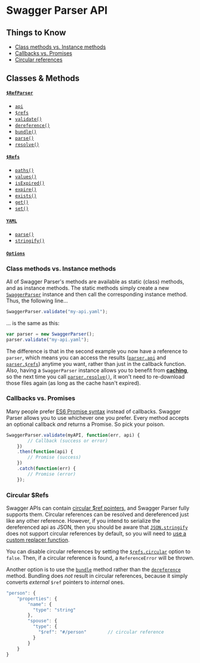 Swagger Parser API
==========================

Things to Know
---------------------
- [Class methods vs. Instance methods](#class-methods-vs-instance-methods)
- [Callbacks vs. Promises](#callbacks-vs-promises)
- [Circular references](#circular-refs)


Classes & Methods
---------------------

#### [`$RefParser`](swagger-parser.md)
- [`api`](swagger-parser.md#schema)
- [`$refs`](swagger-parser.md#schema)
- [`validate()`](swagger-parser.md#validateapi-options-callback)
- [`dereference()`](swagger-parser.md#dereferenceapi-options-callback)
- [`bundle()`](swagger-parser.md#bundleapi-options-callback)
- [`parse()`](swagger-parser.md#parseapi-options-callback)
- [`resolve()`](swagger-parser.md#resolveapi-options-callback)

#### [`$Refs`](#refs.md)
- [`paths()`](refs.md#pathstypes)
- [`values()`](refs.md#valuestypes)
- [`isExpired()`](refs.md#isexpiredref)
- [`expire()`](refs.md#expireref)
- [`exists()`](refs.md#existsref)
- [`get()`](refs.md#getref-options)
- [`set()`](refs.md#setref-value-options)

#### [`YAML`](yaml.md)
- [`parse()`](yaml.md#parsetext)
- [`stringify()`](yaml.md#stringifyvalue)

#### [`Options`](options.md)


### Class methods vs. Instance methods
All of Swagger Parser's methods are available as static (class) methods, and as instance methods.  The static methods simply create a new [`SwaggerParser`](swagger-parser.md) instance and then call the corresponding instance method.  Thus, the following line...

```javascript
SwaggerParser.validate("my-api.yaml");
```

... is the same as this:

```javascript
var parser = new SwaggerParser();
parser.validate("my-api.yaml");
```

The difference is that in the second example you now have a reference to `parser`, which means you can access the results ([`parser.api`](swagger-parser.md#api-object) and [`parser.$refs`](swagger-parser.md#refs-object)) anytime you want, rather than just in the callback function. Also, having a `SwaggerParser` instance allows you to benefit from **[caching](options.md#caching)**, so the next time you call [`parser.resolve()`](swagger-parser.md#resolveapi-options-callback), it won't need to re-download those files again (as long as the cache hasn't expired).


### Callbacks vs. Promises
Many people prefer [ES6 Promise syntax](http://javascriptplayground.com/blog/2015/02/promises/) instead of callbacks.  Swagger Parser allows you to use whichever one you prefer.  Every method accepts an optional callback _and_ returns a Promise.  So pick your poison.

```javascript
SwaggerParser.validate(myAPI, function(err, api) {
        // Callback (success or error)
    })
    .then(function(api) {
        // Promise (success)
    })
    .catch(function(err) {
        // Promise (error)
    });
```


### Circular $Refs
Swagger APIs can contain [circular $ref pointers](https://gist.github.com/BigstickCarpet/d18278935fc73e3a0ee1), and Swagger Parser fully supports them. Circular references can be resolved and dereferenced just like any other reference.  However, if you intend to serialize the dereferenced api as JSON, then you should be aware that [`JSON.stringify`](https://developer.mozilla.org/en-US/docs/Web/JavaScript/Reference/Global_Objects/JSON/stringify) does not support circular references by default, so you will need to [use a custom replacer function](https://stackoverflow.com/questions/11616630/json-stringify-avoid-typeerror-converting-circular-structure-to-json).

You can disable circular references by setting the [`$refs.circular`](options.md) option to `false`. Then, if a circular reference is found, a `ReferenceError` will be thrown.

Another option is to use the [`bundle`](swagger-parser.md#bundleapi-options-callback) method rather than the [`dereference`](swagger-parser.md#dereferenceapi-options-callback) method.  Bundling does _not_ result in circular references, because it simply converts _external_ `$ref` pointers to _internal_ ones.

```javascript
"person": {
    "properties": {
        "name": {
          "type": "string"
        },
        "spouse": {
          "type": {
            "$ref": "#/person"        // circular reference
          }
        }
    }
}
```

